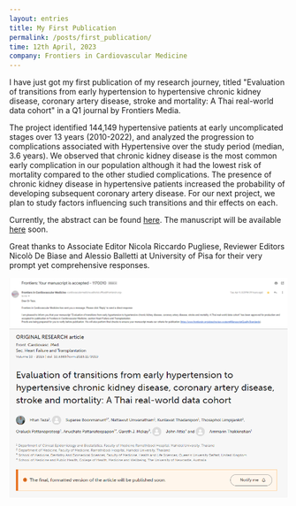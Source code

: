 ```yaml
---
layout: entries
title: My First Publication
permalink: /posts/first_publication/
time: 12th April, 2023
company: Frontiers in Cardiovascular Medicine
---
```


I have just got my first publication of my research journey, titled "Evaluation of transitions from early hypertension to hypertensive chronic kidney disease, coronary artery disease, stroke and mortality: A Thai real-world data cohort" in a Q1 journal by Frontiers Media. 

The project identified 144,149 hypertensive patients at early uncomplicated stages over 13 years (2010-2022), and analyzed the progression to complications associated with Hypertensive over the study period (median, 3.6 years). We observed that chronic kidney disease is the most common early complication in our population although it had the lowest risk of mortality compared to the other studied complications. The presence of chronic kidney disease in hypertensive patients increased the probability of developing subsequent coronary artery disease. For our next project, we plan to study factors influencing such transitions and thir effects on each. 

Currently, the abstract can be found [here](https://www.frontiersin.org/articles/10.3389/fcvm.2023.1170010/abstract "abstract @ frontiers"). The manuscript will be available [here](http://doi.org/10.3389/fcvm.2023.1170010 "full text @ frontiers via doi") soon.

Great thanks to Associate Editor Nicola Riccardo Pugliese, Reviewer Editors Nicolò De Biase and Alessio Balletti at University of Pisa for their very prompt yet comprehensive responses.

<div id="gallery">
	<img class="landscape" src="/assets/photos/first_publication1.PNG" title="Acceptance Email" alt="Acceptance Email"/>
	<img class="landscape" src="/assets/photos/first_publication2.PNG" title="The Abstract is online" alt="The Abstract is online"/>
</div>
